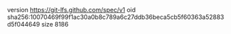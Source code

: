 version https://git-lfs.github.com/spec/v1
oid sha256:10070469f99f1ac30a0b8c789a6c27ddb36beca5cb5f60363a52883d5f044649
size 8186
